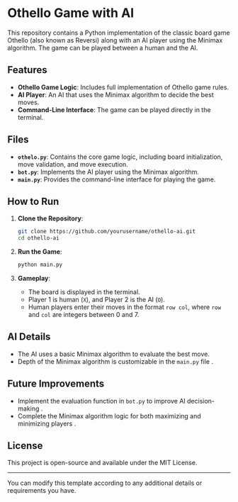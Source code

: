 # Othello Game with AI

This repository contains a Python implementation of the classic board game Othello (also known as Reversi) along with an AI player using the Minimax algorithm. The game can be played between a human and the AI.

## Features

- **Othello Game Logic**: Includes full implementation of Othello game rules.
- **AI Player**: An AI that uses the Minimax algorithm to decide the best moves.
- **Command-Line Interface**: The game can be played directly in the terminal.

## Files

- **`othelo.py`**: Contains the core game logic, including board initialization, move validation, and move execution.
- **`bot.py`**: Implements the AI player using the Minimax algorithm.
- **`main.py`**: Provides the command-line interface for playing the game.

## How to Run

1. **Clone the Repository**:
    ```bash
    git clone https://github.com/yourusername/othello-ai.git
    cd othello-ai
    ```

2. **Run the Game**:
    ```bash
    python main.py
    ```

3. **Gameplay**:
   - The board is displayed in the terminal. 
   - Player 1 is human (`X`), and Player 2 is the AI (`O`).
   - Human players enter their moves in the format `row col`, where `row` and `col` are integers between 0 and 7.

## AI Details

- The AI uses a basic Minimax algorithm to evaluate the best move. 
- Depth of the Minimax algorithm is customizable in the `main.py` file .

## Future Improvements

- Implement the evaluation function in `bot.py` to improve AI decision-making .
- Complete the Minimax algorithm logic for both maximizing and minimizing players .

## License

This project is open-source and available under the MIT License.

---

You can modify this template according to any additional details or requirements you have.
